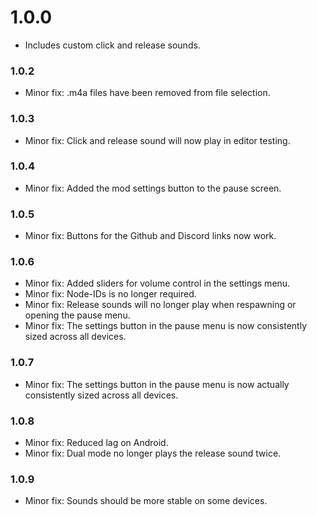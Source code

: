 # 1.0.0
- Includes custom click and release sounds.
### 1.0.2
- Minor fix: .m4a files have been removed from file selection.
### 1.0.3
- Minor fix: Click and release sound will now play in editor testing.
### 1.0.4
- Minor fix: Added the mod settings button to the pause screen.
### 1.0.5
- Minor fix: Buttons for the Github and Discord links now work.
### 1.0.6
- Minor fix: Added sliders for volume control in the settings menu.
- Minor fix: Node-IDs is no longer required.
- Minor fix: Release sounds will no longer play when respawning or opening the pause menu.
- Minor fix: The settings button in the pause menu is now consistently sized across all devices.
### 1.0.7
- Minor fix: The settings button in the pause menu is now actually consistently sized across all devices.
### 1.0.8
- Minor fix: Reduced lag on Android.
- Minor fix: Dual mode no longer plays the release sound twice.
### 1.0.9
- Minor fix: Sounds should be more stable on some devices.